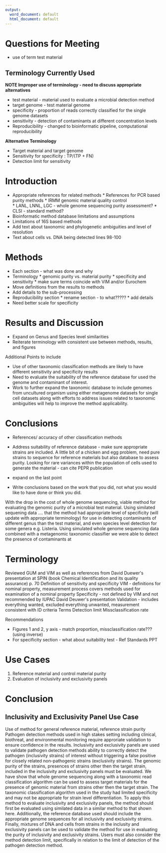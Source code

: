 ```yaml
---
output:
  word_document: default
  html_document: default
---
```

Questions for Meeting
=====================
* use of term test material

Terminology Currently Used
--------------------------
__NOTE Improper use of terminology - need to discuss appropriate alternatives__
* test material - material used to evaluate a microbial detection method  
* target genome - test material genome  
* specificity - proportion of reads correctly classified for the single genome datasets
* sensitivity - detection of contaminants at different concentration levels
* Reproducibility - changed to bioinformatic pipeline, computational reproducibility

__Alternative Terminology__
* Target material and target genome
* Sensitivity for specificity : TP/(TP + FN)
* Detection limit for sensitivity

Introduction
============
* Appropriate references for related methods
      * References for PCR based purity methods
      * IRMM genomic material quality control  
      * LANL, LNNL, LGC - whole genome sequencing purity assessment?
      * CLSI - standard method?  
* Bioinformatic method database limitations and assumptions
* Limitations of 16S based methods
* Add text about taxonomic and phylogenetic ambiguities and level of resolution
* Text about cells vs. DNA being detected lines 98-100 

Methods
=======
* Each section - what was done and why
* Terminology
      * genomic purity vs. material purity
      * specificity and sensitivity
            * make sure terms coincide with VIM and/or Eurochem
* Move definitions from the results to methods
* Add details to the sub-processing
* Reproducibility section
      * rename section - to what?????
      * add details
* Need better scale for specificity

Results and Discussion
======================
* Expand on Genus and Species level similarities
* Reiterate terminology with consistent use between methods, results, and figures

Additional Points to include
* Use of other taxonomic classification methods are likely to have different sensitivity and specificity results
* Need to evaluate the suitability of the reference database for used the genome and contaminant of interest.
* Work to further expand the taxonomic database to include genomes from uncultured organism using either metagenome datasets for single cell datasets along with efforts to address issues related to taxonomic ambiguities will help to improve the method applicability. 

Conclusions
===========
* References/ accuracy of other classification methods
* Address suitability of reference database - make sure appropriate strains are included. A little bit of a chicken and egg problem, need pure strains to sequence for reference materials but also database to assess purity. Looking for rare variances within the population of cells used to generate the material - can cite PEPR publication 
* expand on the last point

* Write conclusions based on the work that you did, not what you would like to have done or think you did.

With the drop in the cost of whole genome sequencing, viable method for evaluating the genomic purity of a microbial test material.
Using similated sequening data .... that the method had appropriate level of specificity (will update with appropriate terminology) for use in detecting contaminants of different genus than the test material, and even species level detection for some genera e.g. Listeria.
Using simulated whole genome sequencing data combined with a metagenomic taxonomic classifier we were able to detect the presence of contaminants at 

Terminology 
===========
Reviewed GUM and VIM as well as references from David Duewer's presentation at SPIN (book Chemical Identification and its quality assurance)
p. 70 Definition of sensitivity and specificity
VIM - definitions for nominal property, measurement process covers methods used for examination of a nominal property
Specificity - not defined by VIM and not recommended by IUPAC
David Deuwer's presentation Validation - includes everything wanted, excluded everything unwanted, measurement consistent with ID criteria
Terms 
Detection limit
Missclassification rate 

Recommendations
* Figures 1 and 2, y axis - match proportion, missclassification rate??? (using inverse)
* For specificity section - what about suitability test - Ref Standards PPT

Use Cases
=========
1. Reference material and control material purity
2. Evaluation of inclusivity and exclusivity panels 



Conclusion
==========
Inclusivity and Exclusivity Panel Use Case
------------------------------------------
Use of method for general reference material, reference strain purity
Pathogen detection methods used in high stakes setting including clinical, biothreat, and environmental monitoring require approriate validation to ensure confidence in the results. 
Inclusivity and exclusivity panels are used to validate pathogen detection methods ability to correctly detect the pathogen (inclusivity strains) of interest without triggering a false positive for closely related non-pathogenic strains (exclusivity strains). 
The genomic purity of the strains, presences of strains other then the target strain, included in the inclusivity and exclusivity panels must be evaluated. 
We have show that whole genome sequencing along with a taxonomic read classification algorithm can be used to assess target materials for the presence of genomic material from strains other then the target strain. 
The taxonomic classification algorithm used in the study had limited specificity and may not be appropriate for strain level differentiation. 
To apply this method to evaluate inclusivity and exclusivity panels, the method should first be evaluated using similated data in a similar method to that shown here. 
Additionally, the reference database used should include the appropriate genome sequences for all inclusivity and exclusivity strains. 
Finally, mixtures of DNA and cells from strains in the inclusity and exclusivity panels can be used to validate the method for use in evaluating the purity of inclusivity and exclusivity strains.
Users must also consider the method detection limit, specifically in relation to the limit of detection of the pathogen detection method.
